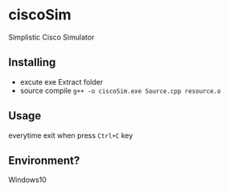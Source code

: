 # ciscoSim
Simplistic Cisco Simulator

## Installing
* excute exe
Extract folder  
* source compile
`g++ -o ciscoSim.exe Source.cpp resource.o`

## Usage
everytime exit when press `Ctrl+C` key

## Environment?
Windows10
